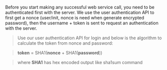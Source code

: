 
Before you start making any successful web service call, you need to be authenticated first with the server. We use the user authentication API to first get a nonce (user/init, nonce is need when generate encrypted password), 
then the username + token is sent to request an authentication with the server. 

> Use our user authentication API for login and below is the algorithm to calculate the token from nonce and password:

> **token** = SHA1(**nonce** + SHA1(**password**))

> where **SHA1** has hex encoded output like sha1sum command
